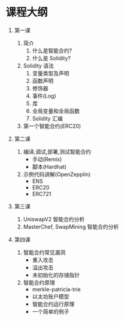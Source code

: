# 课程大纲

1.  第一课

    1. 简介
       1. 什么是智能合约?
       1. 什么是 Solidity?
    1. Solidity 语法
       1. 变量类型及声明
       1. 函数声明
       1. 修饰器
       1. 事件(Log)
       1. 库
       1. 全局变量和全局函数
       1. Solidity 汇编
    1. 第一个智能合约(ERC20)

1.  第二课

    1. 编译,调试,部署,测试智能合约
       - 手动(Remix)
       - 脚本(Hardhat)
    1. 示例代码讲解(OpenZepplin)
       - ENS
       - ERC20
       - ERC721

1.  第三课

    1. UniswapV2 智能合约分析
    1. MasterChef, SwapMining 智能合约分析

1.  第四课

    1. 智能合约常见漏洞
       - 重入攻击
       - 溢出攻击
       - 未初始化的存储指针
    1. 智能合约原理
       - merkle-patricia-trie
       - 以太坊账户模型
       - 智能合约运行原理
       - 一个简单的例子
